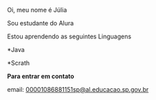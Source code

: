 Oi, meu nome é Júlia

Sou estudante do Alura 

Estou aprendendo as seguintes Linguagens

*Java 

*Scrath

**Para entrar em contato**

email: 00001086881151sp@al.educacao.sp.gov.br
